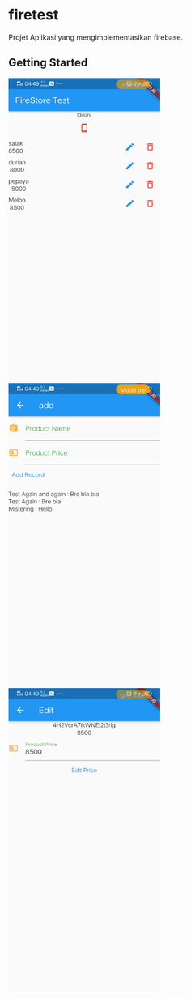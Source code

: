 # firetest

Projet Aplikasi yang mengimplementasikan firebase.

## Getting Started

<img src="https://github.com/abuduchoy/firetest/blob/main/sreenshoot/Screenshot_20210519_044920.jpg" width="300" height="600">
<img src="https://github.com/abuduchoy/firetest/blob/main/sreenshoot/Screenshot_20210519_044926.jpg" width="300" height="600">
<img src="https://github.com/abuduchoy/firetest/blob/main/sreenshoot/Screenshot_20210519_044931.jpg" width="300" height="600">

